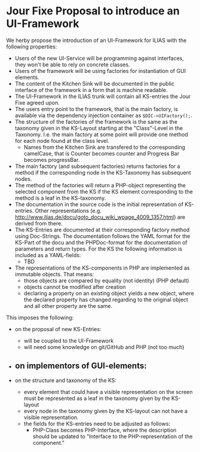 # Jour Fixe Proposal to introduce an UI-Framework

We herby propose the introduction of an UI-Framework for ILIAS with the
following properties:

* Users of the new UI-Service will be programming against interfaces, they
  won't be able to rely on concrete classes.
* Users of the framework will be using factories for instantiation of GUI
  elements.
* The content of the Kitchen Sink will be documented in the public interface of
  the framework in a form that is machine readable.
* The UI-Framework in the ILIAS trunk will contain all KS-entries the Jour Fixe
  agreed upon.
* The users entry point to the framework, that is the main factory, is available
  via the dependency injection container as `$DIC->UIFactory();`.
* The structure of the factories of the framework is the same as the taxonomy
  given in the KS-Layout starting at the "Class"-Level in the Taxonomy. I.e. the
  main factory at some point will provide one method for each node found at the
  class level.
    - Names from the Kitchen Sink are transfered to the corresponding camelCase,
      that is Counter becomes counter and Progress Bar becomes progressBar.
* The main factory (and subsequent factories) returns factories for a method if
  the corresponding node in the KS-Taxonomy has subsequent nodes.
* The method of the factories will return a PHP-object representing the selected
  component from the KS if the KS element corresponding to the method is a leaf
  in the KS-taxonomy.
* The documentation in the source code is the initial representation of KS-entries.
  Other representations (e.g. http://www.ilias.de/docu/goto_docu_wiki_wpage_4009_1357.html)
  are derived from there.
* The KS-Entries are documented at their corresponding factory method using
  Doc-Strings. The documentation follows the YAML format for the KS-Part of the
  docu and the PHPDoc-format for the documentation of parameters and return types.
  For the KS the following information is included as a YAML-fields:
    - TBD
* The representations of the KS-components in PHP are implemented as immutable
  objects. That means:
    - those objects are compared by equality (not identity) (PHP default)
    - objects cannot be modified after creation
    - declaring a property on an existing object yields a new object, where the
      declared property has changed regarding to the original object and all
      other property are the same.
  

This imposes the following:

* on the proposal of new KS-Entries:
    - will be coupled to the UI-Framework
    - will need some knowledge on git/GitHub and PHP (not too much)

* on implementors of GUI-elements:
    -

* on the structure and taxonomy of the KS:
  - every element that could have a visible representation on the screen must
    be represented as a leaf in the taxonomy given by the KS-layout
  - every node in the taxonomy given by the KS-layout can not have a visible
    representation.
  - the fields for the KS-entries need to be adjusted as follows:
      * PHP-Class becomes PHP-Interface, where the description should be updated
        to "Interface to the PHP-representation of the component." 